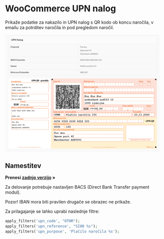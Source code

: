 # WooCommerce UPN nalog

Prikaže podatke za nakazilo in UPN nalog s QR kodo ob koncu naročila, v emailu za potrditev naročila in pod pregledom naročil.

![alt](pic1.png)

## Namestitev

**Prenesi [zadnjo verzijo](https://github.com/woocart/woocommerce-upn/releases/latest) »**

Za delovanje potrebuje nastavljen BACS (Direct Bank Transfer payment modul). 

Pozor! IBAN mora biti pravilen drugače se obrazec ne prikaže.

Za prilagajanje se lahko uprabi naslednje filtre:

```php
apply_filters('upn_code', "OTHR");
apply_filters('upn_reference', "SI00 %s");
apply_filters('upn_purpose', 'Plačilo naročila %s');
```
